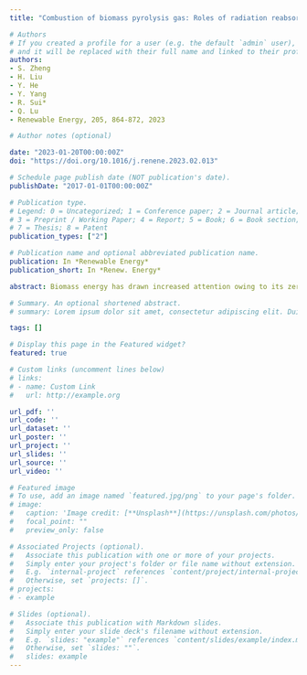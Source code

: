 ```yaml
---
title: "Combustion of biomass pyrolysis gas: Roles of radiation reabsorption and water content"

# Authors
# If you created a profile for a user (e.g. the default `admin` user), write the username (folder name) here 
# and it will be replaced with their full name and linked to their profile.
authors:
- S. Zheng
- H. Liu
- Y. He
- Y. Yang
- R. Sui*
- Q. Lu
- Renewable Energy, 205, 864-872, 2023

# Author notes (optional)

date: "2023-01-20T00:00:00Z"
doi: "https://doi.org/10.1016/j.renene.2023.02.013"

# Schedule page publish date (NOT publication's date).
publishDate: "2017-01-01T00:00:00Z"

# Publication type.
# Legend: 0 = Uncategorized; 1 = Conference paper; 2 = Journal article;
# 3 = Preprint / Working Paper; 4 = Report; 5 = Book; 6 = Book section;
# 7 = Thesis; 8 = Patent
publication_types: ["2"]

# Publication name and optional abbreviated publication name.
publication: In *Renewable Energy*
publication_short: In *Renew. Energy*

abstract: Biomass energy has drawn increased attention owing to its zero carbon emissions and large reserves. Pyrolysis instead of direct combustion is an efficient and clean way for biomass energy conversion. As a strong radiative species, H2O greatly affects the combustion processes. Despite the large concentration and fluctuation of H2O content in biomass pyrolysis gases (py-gas), radiation reabsorption effect has not been systematically investigated for py-gas combustion. In this study, one-dimensional simulations of premixed py-gas/air flames were conducted, using PREMIX code with both adiabatic and radiative models. The effects of H2O content and radiation reabsorption were examined. As H2O content in the py-gas mixture increased from 40% to 50%, the flame speeds decreased from 42.86 to 28.08 cm/s, while the relative differences caused by radiation reabsorption increased from 9.92% to 17.42%. Radiation reabsorption affected laminar flame speed primarily through the preheat-induced chemical effect, which was mainly controlled by HCO radical. The outlet mole fraction of NO was reduced by up to 13.56% when radiation reabsorption was considered. Reaction pathway analyses revealed that the NO emission was closely related to the outlet temperature and the peak NCO concentration, which were the limiting factors for the thermal-NO route and the fuel-NO route, respectively.

# Summary. An optional shortened abstract.
# summary: Lorem ipsum dolor sit amet, consectetur adipiscing elit. Duis posuere tellus ac convallis placerat. Proin tincidunt magna sed ex sollicitudin condimentum.

tags: []

# Display this page in the Featured widget?
featured: true

# Custom links (uncomment lines below)
# links:
# - name: Custom Link
#   url: http://example.org

url_pdf: ''
url_code: ''
url_dataset: ''
url_poster: ''
url_project: ''
url_slides: ''
url_source: ''
url_video: ''

# Featured image
# To use, add an image named `featured.jpg/png` to your page's folder. 
# image:
#   caption: 'Image credit: [**Unsplash**](https://unsplash.com/photos/pLCdAaMFLTE)'
#   focal_point: ""
#   preview_only: false

# Associated Projects (optional).
#   Associate this publication with one or more of your projects.
#   Simply enter your project's folder or file name without extension.
#   E.g. `internal-project` references `content/project/internal-project/index.md`.
#   Otherwise, set `projects: []`.
# projects:
# - example

# Slides (optional).
#   Associate this publication with Markdown slides.
#   Simply enter your slide deck's filename without extension.
#   E.g. `slides: "example"` references `content/slides/example/index.md`.
#   Otherwise, set `slides: ""`.
#   slides: example
---
```


